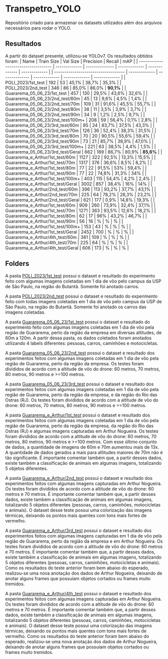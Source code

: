 # Transpetro_YOLO
Repositório criado para armazenar os datasets utilizados além dos arquivos necessários para rodar o YOLO.

## Resultados
A partir do dataset presente, utilizou-se YOLOv7. Os resultados obtidos foram:
|                  Name                 |   Train Size  |    Val Size    |   Precision   |    Recall     |      mAP      |
|  -----------------------------------  | ------------- | -------------- | ------------- | ------------- | ------------- |
|  -----------------------------------  | ------------- | -------------- | ------------- | ------------- | ------------- |
|           POLI_2023/1st_test          |      192      |        53      |     45,1%     |     38,7%     |     35,3%     |
|           POLI_2023/2nd_test          |      346      |        86      |     85,0%     |     86,0%     |     **90,1%**     |
|        Guararema_05_06_23/1st_test    |      457      |       130      |     29,5%     |     43,6%     |     32,6%     |
|     Guararema_05_06_23/2nd_test/60m   |       45      |        13      |      9,6%     |      4,5%     |      1,4%     |
|     Guararema_05_06_23/2nd_test/70m   |      109      |        31      |     91,6%     |     45,5%     |     55,7%     |
|     Guararema_05_06_23/2nd_test/80m   |       38      |        11      |      3,5%     |      3,9%     |      3,7%     |
|     Guararema_05_06_23/2nd_test/90m   |       34      |         9      |      1,2%     |      2,5%     |      9,7%     |
|    Guararema_05_06_23/2nd_test/100m+  |      208      |        59      |     56,4%     |      0,1%     |      2,8%     |
|     Guararema_05_06_23/3rd_test/60m   |       85      |        24      |     83,7%     |     37,5%     |     43,3%     |
|     Guararema_05_06_23/3rd_test/70m   |      126      |        36      |     52,4%     |     38,3%     |     31,5%     |
|     Guararema_05_06_23/3rd_test/80m   |       70      |        20      |     90,5%     |     55,6%     |     59,4%     |
|     Guararema_05_06_23/3rd_test/90m   |       73      |        21      |     85,7%     |     38,9%     |     47,0%     |
|    Guararema_05_06_23/3rd_test/100m+  |      221      |        63      |     38,5%     |      4,4%     |      1,5%     |
|    Guararema_05_06_23/3rd_test/Geral  |      662      |       189      |     86,7%     |     80,9%     |     **85,6%**     |
|     Guararema_e_Arthur/1st_test/60m   |     1127      |       322      |     92,5%     |     13,3%     |     15,5%     |
|     Guararema_e_Arthur/1st_test/70m   |     1317      |       376      |     36,6%     |      8,5%     |      8,2%     |
|     Guararema_e_Arthur/1st_test/80m   |       77      |        22      |     91,5%     |       53%     |     59,4%     |
|     Guararema_e_Arthur/1st_test/90m   |       77      |        22      |     74,8%     |     31,3%     |       34%     |
|    Guararema_e_Arthur/1st_test/100m+  |      403      |       115      |     54,4%     |      4,2%     |      2,4%     |
|    Guararema_e_Arthur/1st_test/Geral  |     3002      |       857      |     38,4%     |       16%     |       14%     |
|    Guararema_e_Arthur/2nd_test/60m    |      396      |       113      |     93,2%     |     37,7%     |     43,1%     |
|    Guararema_e_Arthur/2nd_test/70m    |      225      |        64      |     78,2%     |     28,3%     |     23,2%     |
|   Guararema_e_Arthur/2nd_test/Geral   |      621      |       177      |      0,9%     |     14,8%     |     19,3%     |
|     Guararema_e_Arthur/1st_test/60m   |      909      |       260      |     73,9%     |     32,4%     |     37,1%     |
|     Guararema_e_Arthur/1st_test/70m   |     1271      |       363      |     93,5%     |     12,6%     |     18,2%     |
|     Guararema_e_Arthur/1st_test/80m   |       62      |        17      |       96%     |     43,2%     |     46,7%     |
|     Guararema_e_Arthur/1st_test/90m   |       56      |        16      |     %     |     %     |       %     |
|    Guararema_e_Arthur/1st_test/100m+  |      153      |        43      |     %     |      %     |      %     |
|    Guararema_e_Arthur/1st_test/Geral  |     2452      |       700      |     %     |       %     |       %     |
|    Guararema_e_Arthur/4th_test/60m    |      381      |       109      |     %     |     %     |     %     |
|    Guararema_e_Arthur/4th_test/70m    |      225      |        64      |     %     |     %     |     %     |
|   Guararema_e_Arthur/4th_test/Geral   |      606      |       173      |      %     |     %     |     %     |

## Folders
A pasta [POLI_2023/1st_test](https://github.com/GabrielaVidal7/transpetro_YOLO/tree/main/POLI_2023/1st_test) possui o dataset e resultado do experimento feito com algumas imagens coletadas em 1 dia de vôo pelo campus da USP de São Paulo, na região do Butantã. Somente foi anotado carros.

A pasta [POLI_2023/2nd_test](https://github.com/GabrielaVidal7/transpetro_YOLO/tree/main/POLI_2023/2nd_test) possui o dataset e resultado do experimento feito com todas imagens coletadas em 1 dia de vôo pelo campus da USP de São Paulo, na região do Butantã. Somente foi anotado os carros das imagens coletadas.

A pasta [Guararema_05_06_23/1st_test](https://github.com/GabrielaVidal7/transpetro_YOLO/tree/main/Guararema_05_06_23/1st_test) possui o dataset e resultado do experimento feito com algumas imagens coletadas em 1 dia de vôo pela região de Guararema, perto da região da empresa em diversas altitudes, de 60m a 120m. A partir dessa pasta, os dados coletados foram anotados utilizando 4 labels diferentes: pessoas, carros, caminhões e motocicletas.

A pasta [Guararema_05_06_23/2nd_test](https://github.com/GabrielaVidal7/transpetro_YOLO/tree/main/Guararema_05_06_23/2nd_test) possui o dataset e resultado dos experimentos feitos com algumas imagens coletadas em 1 dia de vôo pela região de Guararema, perto da região da empresa. Os testes foram divididos de acordo com a altitude de vôo do drone: 60 metros, 70 metros, 80 metros, 90 metros e >=100 metros.

A pasta [Guararema_05_06_23/3rd_test](https://github.com/GabrielaVidal7/transpetro_YOLO/tree/main/Guararema_05_06_23/3rd_test) possui o dataset e resultado dos experimentos feitos com algumas imagens coletadas em 1 dia de vôo pela região de Guararema, perto da região da empresa, e da região do Rio das Ostras (RJ). Os testes foram divididos de acordo com a altitude de vôo do drone: 60 metros, 70 metros, 80 metros, 90 metros e >=100 metros.

A pasta [Guararema_e_Arthur/1st_test](https://github.com/GabrielaVidal7/transpetro_YOLO/tree/main/Guararema_e_Arthur/1st_test) possui o dataset e resultado dos experimentos feitos com algumas imagens coletadas em 1 dia de vôo pela região de Guararema, perto da região da empresa, da região do Rio das Ostras (RJ) e algumas imagens capturadas em Arthur Nogueira. Os testes foram divididos de acordo com a altitude de vôo do drone: 60 metros, 70 metros, 80 metros, 90 metros e >=100 metros. Com esse último conjunto de dados, a quantidade de imagens de 60m e 70m aumentou mais de 13x. A quantidade de dados gerados a mais para altitudes maiores de 70m não é tão significante. É importante comentar também que, a partir desses dados, existe também a classificação de animais em algumas imagens, totalizando 5 objetos diferentes.

A pasta [Guararema_e_Arthur/2nd_test](https://github.com/GabrielaVidal7/transpetro_YOLO/tree/main/Guararema_e_Arthur/2nd_test) possui o dataset e resultado dos experimentos feitos com algumas imagens capturadas em Arthur Nogueira. Os testes foram divididos de acordo com a altitude de vôo do drone: 60 metros e 70 metros. É importante comentar também que, a partir desses dados, existe também a classificação de animais em algumas imagens, totalizando 5 objetos diferentes (pessoas, carros, caminhões, motocicletas e animais). O dataset desse teste possui uma colorização das imagens térmicas, deixando os pontos mais quentes com tons mais fortes de vermelho.

A pasta [Guararema_e_Arthur/3rd_test](https://github.com/GabrielaVidal7/transpetro_YOLO/tree/main/Guararema_e_Arthur/3rd_test) possui o dataset e resultado dos experimentos feitos com algumas imagens capturadas em 1 dia de vôo pela região de Guararema, perto da região da empresa e em Arthur Nogueira. Os testes foram divididos de acordo com a altitude de vôo do drone: 60 metros e 70 metros. É importante comentar também que, a partir desses dados, existe também a classificação de animais em algumas imagens, totalizando 5 objetos diferentes (pessoas, carros, caminhões, motocicletas e animais). Como os resultados do teste anterior foram bem abaixo do esperado, realizou-se uma nova anotação dos dados de Arthur Nogueira, deixando de anotar alguns frames que possuíam objetos cortados ou frames muito tremidos.

A pasta [Guararema_e_Arthur/4th_test](https://github.com/GabrielaVidal7/transpetro_YOLO/tree/main/Guararema_e_Arthur/4th_test) possui o dataset e resultado dos experimentos feitos com algumas imagens capturadas em Arthur Nogueira. Os testes foram divididos de acordo com a altitude de vôo do drone: 60 metros e 70 metros. É importante comentar também que, a partir desses dados, existe também a classificação de animais em algumas imagens, totalizando 5 objetos diferentes (pessoas, carros, caminhões, motocicletas e animais). O dataset desse teste possui uma colorização das imagens térmicas, deixando os pontos mais quentes com tons mais fortes de vermelho. Como os resultados do teste anterior foram bem abaixo do esperado, realizou-se uma nova anotação dos dados de Arthur Nogueira, deixando de anotar alguns frames que possuíam objetos cortados ou frames muito tremidos.
